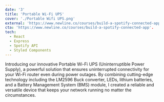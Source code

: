 ```yaml
---
date: '3'
title: 'Portable Wi-Fi UPS'
cover: './Portable Wifi UPS.png'
external: 'https://www.newline.co/courses/build-a-spotify-connected-app'
cta: 'https://www.newline.co/courses/build-a-spotify-connected-app'.
tech:
  - React
  - Express
  - Spotify API
  - Styled Components
---
```


Introducing our innovative Portable Wi-Fi UPS (Uninterruptible Power Supply), a powerful solution that ensures uninterrupted connectivity for your Wi-Fi router even during power outages. By combining cutting-edge technology including the LM2596 Buck converter, LEDs, lithium batteries, and a Battery Management System (BMS) module, I created a reliable and versatile device that keeps your network running no matter the circumstances.
